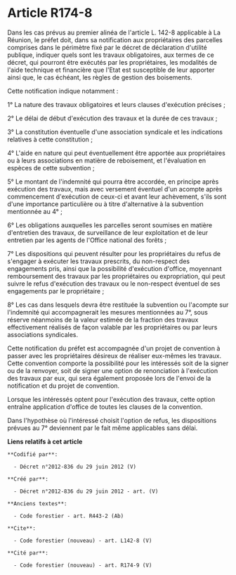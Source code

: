 # Article R174-8

Dans les cas prévus au premier alinéa de l'article L. 142-8 applicable à La Réunion, le préfet doit, dans sa notification aux
propriétaires des parcelles comprises dans le périmètre fixé par le décret de déclaration d'utilité publique, indiquer quels
sont les travaux obligatoires, aux termes de ce décret, qui pourront être exécutés par les propriétaires, les modalités de
l'aide technique et financière que l'Etat est susceptible de leur apporter ainsi que, le cas échéant, les règles de gestion
des boisements.

Cette notification indique notamment :

1° La nature des travaux obligatoires et leurs clauses d'exécution précises ;

2° Le délai de début d'exécution des travaux et la durée de ces travaux ;

3° La constitution éventuelle d'une association syndicale et les indications relatives à cette constitution ;

4° L'aide en nature qui peut éventuellement être apportée aux propriétaires ou à leurs associations en matière de
reboisement, et l'évaluation en espèces de cette subvention ;

5° Le montant de l'indemnité qui pourra être accordée, en principe après exécution des travaux, mais avec versement éventuel
d'un acompte après commencement d'exécution de ceux-ci et avant leur achèvement, s'ils sont d'une importance particulière ou
à titre d'alternative à la subvention mentionnée au 4° ;

6° Les obligations auxquelles les parcelles seront soumises en matière d'entretien des travaux, de surveillance de leur
exploitation et de leur entretien par les agents de l'Office national des forêts ;

7° Les dispositions qui peuvent résulter pour les propriétaires du refus de s'engager à exécuter les travaux prescrits, du
non-respect des engagements pris, ainsi que la possibilité d'exécution d'office, moyennant remboursement des travaux par les
propriétaires ou expropriation, qui peut suivre le refus d'exécution des travaux ou le non-respect éventuel de ses
engagements par le propriétaire ;

8° Les cas dans lesquels devra être restituée la subvention ou l'acompte sur l'indemnité qui accompagnerait les mesures
mentionnées au 7°, sous réserve néanmoins de la valeur estimée de la fraction des travaux effectivement réalisés de façon
valable par les propriétaires ou par leurs associations syndicales.

Cette notification du préfet est accompagnée d'un projet de convention à passer avec les propriétaires désireux de réaliser
eux-mêmes les travaux. Cette convention comporte la possibilité pour les intéressés soit de la signer ou de la renvoyer, soit
de signer une option de renonciation à l'exécution des travaux par eux, qui sera également proposée lors de l'envoi de la
notification et du projet de convention.

Lorsque les intéressés optent pour l'exécution des travaux, cette option entraîne application d'office de toutes les clauses
de la convention.

Dans l'hypothèse où l'intéressé choisit l'option de refus, les dispositions prévues au 7° deviennent par le fait même
applicables sans délai.

**Liens relatifs à cet article**

	**Codifié par**:

	  - Décret n°2012-836 du 29 juin 2012 (V)

	**Créé par**:

	  - Décret n°2012-836 du 29 juin 2012 - art. (V)

	**Anciens textes**:

	  - Code forestier - art. R443-2 (Ab)

	**Cite**:

	  - Code forestier (nouveau) - art. L142-8 (V)

	**Cité par**:

	  - Code forestier (nouveau) - art. R174-9 (V)
